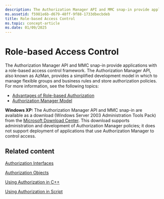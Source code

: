 ```yaml
---
description: The Authorization Manager API and MMC snap-in provide applications with a role-based access control framework.
ms.assetid: f5981e6b-d679-48ff-9f88-1733dbecbdeb
title: Role-based Access Control
ms.topic: concept-article
ms.date: 01/09/2025
---
```


# Role-based Access Control

The Authorization Manager API and MMC snap-in provide applications with a role-based access control framework. The Authorization Manager API, also known as AzMan, provides a simplified development model in which to manage flexible groups and business rules and store authorization policies. For more information, see the following topics:

- [Advantages of Role-based Authorization](advantages-of-role-based-authorization.md)
- [Authorization Manager Model](authorization-manager-model.md)

**Windows XP:** The Authorization Manager API and MMC snap-in are available as a download (Windows Server 2003 Administration Tools Pack) from the [Microsoft Download Center](https://www.microsoft.com/download). This download supports administration and development of Authorization Manager policies; it does not support deployment of applications that use Authorization Manager to control access.

## Related content

[Authorization Interfaces](authorization-interfaces.md)

[Authorization Objects](authorization-objects.md)

[Using Authorization in C++](using-authorization-in-c--.md)

[Using Authorization in Script](using-authorization-in-script.md)
